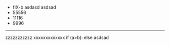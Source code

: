 - fIX-b
asdasd
asdsad
- 55556
- 11116
- 9996

-------
zzzzzzzzzzz
xxxxxxxxxxxxx
if (a>b):
		else
asdsad


